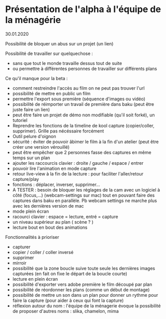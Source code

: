 # Présentation de l'alpha à l'équipe de la ménagérie
30.01.2020

Possibilité de bloquer un abus sur un projet (un lien)

Possibilité de travailler sur quelquechose :
- sans que tout le monde travaille dessus tout de suite
- ou permettre à différentes personnes de travailler sur différents plans

Ce qu'il manque pour la beta :
- comment restreindre l'accès au film on ne peut pas trouver l'url
- possibilité de mettre en public un film
- permettre l'export sous première (séquence d'images ou vidéo)
- possibilité de réimporter un travail de première dans baku (peut être juste faire un lien)
- peut être faire un projet de démo non modifiable (qu'il soit forké), un tutoriel
- Reprendre les fonctions de la timeline de kool capture (copier/coller, supprimer). Grille pas nécéssaire forcément
- Outil pelure d'oignon
- sécurité : éviter de pouvoir âbimer le film à la fin d'un atelier (peut être créer une version vérouillé)
- peut être empêcher que 2 personnes fasse des captures en même temps sur un plan 
- ajouter les raccourcis clavier : droite / gauche / espace / entrer
- pouvoir lire l'animation en mode capture
- retour live-view à la fin de la lecture : pour faciliter l'aller/retour capture/play
- fonctions : déplacer, inverser, supprimer...
- A TESTER : besoin de bloquer les réglages de la cam avec un logiciel à côté (focus,...) (webcam-settings sur mac) tout en pouvant faire des captures dans baku en parallèle. Pb webcam settings ne marche plus avec les dernières version de mac
- mode plein écran
- racourci clavier : espace = lecture, entré = capture
- un niveau supérieur au plan ( scène ? )
- lecture bout en bout des animations

Fonctionnalités à prioriser
- capturer
- copier / coller / coller inversé
- supprimer
- mirroir
- possibilité que la zone boucle suive toute seule les dernières images capturées (en fait on fixe le départ de la boucle courte)
- lecture en plein écran
- possibilité d'exporter vers adobe première le film découpé par plan
- possibilité de réordonner les plans (comme un début de montage)
- possibilité de mettre un son dans un plan pour donner un rythme pour faire la capture (pour aider à ceux qui font la capture)
- réflexion autour du nom : l'équipe de la ménagerie évoque la possibilité de proposer d'autres noms : slika, chamelon, mima
